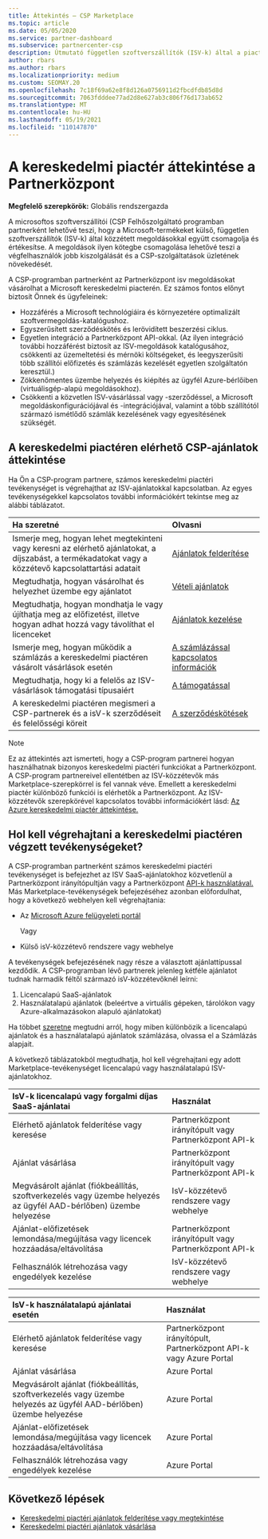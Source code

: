 ```yaml
---
title: Áttekintés – CSP Marketplace
ms.topic: article
ms.date: 05/05/2020
ms.service: partner-dashboard
ms.subservice: partnercenter-csp
description: Útmutató független szoftverszállítók (ISV-k) által a piactéren elérhető Szolgáltatott szoftverre (SaaS) vonatkozó ügyfél-előfizetések értékesítéséhez.
author: rbars
ms.author: rbars
ms.localizationpriority: medium
ms.custom: SEOMAY.20
ms.openlocfilehash: 7c18f69a62e8f8d126a0756911d2fbcdfdb85d8d
ms.sourcegitcommit: 7063fdddee77ad2d8e627ab3c806f76d173ab652
ms.translationtype: MT
ms.contentlocale: hu-HU
ms.lasthandoff: 05/19/2021
ms.locfileid: "110147870"
---
```

# <a name="overview-of-the-commercial-marketplace-in-partner-center"></a>A kereskedelmi piactér áttekintése a Partnerközpont

**Megfelelő szerepkörök:** Globális rendszergazda

A microsoftos szoftverszállítói (CSP Felhőszolgáltató programban partnerként lehetővé teszi, hogy a Microsoft-termékeket külső, független szoftverszállítók (ISV-k) által közzétett megoldásokkal együtt csomagolja és értékesítse. A megoldások ilyen kötegbe csomagolása lehetővé teszi a végfelhasználók jobb kiszolgálását és a CSP-szolgáltatások üzletének növekedését.

A CSP-programban partnerként az Partnerközpont isv megoldásokat vásárolhat a Microsoft kereskedelmi piacterén. Ez számos fontos előnyt biztosít Önnek és ügyfeleinek:

- Hozzáférés a Microsoft technológiáira és környezetére optimalizált szoftvermegoldás-katalógushoz.
- Egyszerűsített szerződéskötés és lerövidített beszerzési ciklus.
- Egyetlen integráció a Partnerközpont API-okkal. (Az ilyen integráció további hozzáférést biztosít az ISV-megoldások katalógusához, csökkenti az üzemeltetési és mérnöki költségeket, és leegyszerűsíti több szállítói előfizetés és számlázás kezelését egyetlen szolgáltatón keresztül.)
- Zökkenőmentes üzembe helyezés és kiépítés az ügyfél Azure-bérlőiben (virtuálisgép-alapú megoldásokhoz).
- Csökkenti a közvetlen ISV-vásárlással vagy -szerződéssel, a Microsoft megoldáskonfigurációjával és -integrációjával, valamint a több szállítótól származó ismétlődő számlák kezelésének vagy egyesítésének szükségét.

## <a name="overview-of-csp-offers-in-the-commercial-marketplace"></a>A kereskedelmi piactéren elérhető CSP-ajánlatok áttekintése

Ha Ön a CSP-program partnere, számos kereskedelmi piactéri tevékenységet is végrehajthat az ISV-ajánlatokkal kapcsolatban. Az egyes tevékenységekkel kapcsolatos további információkért tekintse meg az alábbi táblázatot.

|**Ha szeretné**  |**Olvasni**   |
|:------------------------------------|:------------------|
|Ismerje meg, hogyan lehet megtekinteni vagy keresni az elérhető ajánlatokat, a díjszabást, a termékadatokat vagy a közzétevő kapcsolattartási adatait | [Ajánlatok felderítése](csp-commercial-marketplace-discover.md) | 
|Megtudhatja, hogyan vásárolhat és helyezhet üzembe egy ajánlatot   | [Vételi ajánlatok](csp-commercial-marketplace-purchase.md)   | 
|Megtudhatja, hogyan mondhatja le vagy újíthatja meg az előfizetést, illetve hogyan adhat hozzá vagy távolíthat el licenceket  | [Ajánlatok kezelése](csp-commercial-marketplace-manage.md) |
|Ismerje meg, hogyan működik a számlázás a kereskedelmi piactéren vásárolt vásárlások esetén | [A számlázással kapcsolatos információk](csp-commercial-marketplace-billing.md) |
|Megtudhatja, hogy ki a felelős az ISV-vásárlások támogatási típusaiért | [A támogatással](csp-commercial-marketplace-support.md) |
|A kereskedelmi piactéren megismeri a CSP-partnerek és a isV-k szerződéseit és felelősségi köreit | [A szerződéskötések](csp-commercial-marketplace-contracting.md) |

> [!NOTE]
> Ez az áttekintés azt ismerteti, hogy a CSP-program partnerei hogyan használhatnak bizonyos kereskedelmi piactéri funkciókat a Partnerközpont. A CSP-program partnereivel ellentétben az ISV-közzétevők más Marketplace-szerepkörrel is fel vannak véve. Emellett a kereskedelmi piactér különböző funkciói is elérhetők a Partnerközpont. Az ISV-közzétevők szerepkörével kapcsolatos további információkért lásd: [Az Azure kereskedelmi piactér áttekintése.](/azure/marketplace/partner-center-portal/commercial-marketplace-overview)

## <a name="where-to-complete-commercial-marketplace-activities"></a>Hol kell végrehajtani a kereskedelmi piactéren végzett tevékenységeket?

A CSP-programban partnerként számos kereskedelmi piactéri tevékenységet is befejezhet az ISV [](https://partner.microsoft.com/dashboard) SaaS-ajánlatokhoz közvetlenül a Partnerközpont irányítópultján vagy a Partnerközpont [API-k használatával.](/partner-center/develop/) Más Marketplace-tevékenységek befejezéséhez azonban előfordulhat, hogy a következő webhelyen kell végrehajtania:

- Az [Microsoft Azure felügyeleti portál](https://portal.azure.com/)

    Vagy

- Külső isV-közzétevő rendszere vagy webhelye

A tevékenységek befejezésének nagy része a választott ajánlattípussal kezdődik. A CSP-programban lévő partnerek jelenleg kétféle ajánlatot tudnak harmadik féltől származó isV-közzétevőknél leírni:

1. Licencalapú SaaS-ajánlatok  
2. Használatalapú ajánlatok (beleértve a virtuális gépeken, tárolókon vagy Azure-alkalmazásokon alapuló ajánlatokat)

Ha többet [szeretne](billing-basics.md) megtudni arról, hogy miben különbözik a licencalapú ajánlatok és a használatalapú ajánlatok számlázása, olvassa el a Számlázás alapjait.  

A következő táblázatokból megtudhatja, hol kell végrehajtani egy adott Marketplace-tevékenységet licencalapú vagy használatalapú ISV-ajánlatokhoz.

|**IsV-k licencalapú vagy forgalmi díjas SaaS-ajánlatai**  |**Használat**  |
|:------------------------------------|:------------------|
|Elérhető ajánlatok felderítése vagy keresése  | Partnerközpont irányítópult vagy Partnerközpont API-k  |
|Ajánlat vásárlása  | Partnerközpont irányítópult vagy Partnerközpont API-k  |
|Megvásárolt ajánlat (fiókbeállítás, szoftverkezelés vagy üzembe helyezés az ügyfél AAD-bérlőben) üzembe helyezése  | IsV-közzétevő rendszere vagy webhelye  |
|Ajánlat-előfizetések lemondása/megújítása vagy licencek hozzáadása/eltávolítása | Partnerközpont irányítópult vagy Partnerközpont API-k  |
|Felhasználók létrehozása vagy engedélyek kezelése  | IsV-közzétevő rendszere vagy webhelye  |

|**IsV-k használatalapú ajánlatai esetén**  |**Használat**  |
|:------------------------------------|:------------------|
|Elérhető ajánlatok felderítése vagy keresése  | Partnerközpont irányítópult, Partnerközpont API-k vagy Azure Portal  |
|Ajánlat vásárlása  | Azure Portal  |
|Megvásárolt ajánlat (fiókbeállítás, szoftverkezelés vagy üzembe helyezés az ügyfél AAD-bérlőben) üzembe helyezése  | Azure Portal  |
|Ajánlat-előfizetések lemondása/megújítása vagy licencek hozzáadása/eltávolítása | Azure Portal  |
|Felhasználók létrehozása vagy engedélyek kezelése  | Azure Portal  |

## <a name="next-steps"></a>Következő lépések

- [Kereskedelmi piactéri ajánlatok felderítése vagy megtekintése](csp-commercial-marketplace-discover.md)
- [Kereskedelmi piactéri ajánlatok vásárlása](csp-commercial-marketplace-purchase.md)
